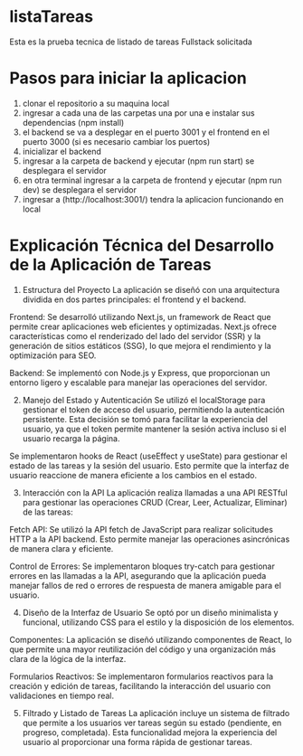# listaTareas
Esta es la prueba tecnica de listado de tareas Fullstack solicitada

# Pasos para iniciar la aplicacion

1) clonar el repositorio a su maquina local
2) ingresar a cada una de las carpetas una por una e instalar sus dependencias (npm install)
3) el backend se va a desplegar en el puerto 3001 y el frontend en el puerto 3000 (si es necesario cambiar los puertos)
4) inicializar el backend
5) ingresar a la carpeta de backend y ejecutar (npm run start) se desplegara el servidor
6)  en otra terminal ingresar a la carpeta de frontend y ejecutar (npm run dev) se desplegara el servidor
7) ingresar a (http://localhost:3001/) tendra la aplicacion funcionando en local

# Explicación Técnica del Desarrollo de la Aplicación de Tareas
1. Estructura del Proyecto
La aplicación se diseñó con una arquitectura dividida en dos partes principales: el frontend y el backend.

Frontend: Se desarrolló utilizando Next.js, un framework de React que permite crear aplicaciones web eficientes y optimizadas. Next.js ofrece características como el renderizado del lado del servidor (SSR) y la generación de sitios estáticos (SSG), lo que mejora el rendimiento y la optimización para SEO.

Backend: Se implementó con Node.js y Express, que proporcionan un entorno ligero y escalable para manejar las operaciones del servidor.

2. Manejo del Estado y Autenticación
Se utilizó el localStorage para gestionar el token de acceso del usuario, permitiendo la autenticación persistente. Esta decisión se tomó para facilitar la experiencia del usuario, ya que el token permite mantener la sesión activa incluso si el usuario recarga la página.

Se implementaron hooks de React (useEffect y useState) para gestionar el estado de las tareas y la sesión del usuario. Esto permite que la interfaz de usuario reaccione de manera eficiente a los cambios en el estado.

3. Interacción con la API
La aplicación realiza llamadas a una API RESTful para gestionar las operaciones CRUD (Crear, Leer, Actualizar, Eliminar) de las tareas:

Fetch API: Se utilizó la API fetch de JavaScript para realizar solicitudes HTTP a la API backend. Esto permite manejar las operaciones asincrónicas de manera clara y eficiente.

Control de Errores: Se implementaron bloques try-catch para gestionar errores en las llamadas a la API, asegurando que la aplicación pueda manejar fallos de red o errores de respuesta de manera amigable para el usuario.

4. Diseño de la Interfaz de Usuario
Se optó por un diseño minimalista y funcional, utilizando CSS para el estilo y la disposición de los elementos.

Componentes: La aplicación se diseñó utilizando componentes de React, lo que permite una mayor reutilización del código y una organización más clara de la lógica de la interfaz.

Formularios Reactivos: Se implementaron formularios reactivos para la creación y edición de tareas, facilitando la interacción del usuario con validaciones en tiempo real.

5. Filtrado y Listado de Tareas
La aplicación incluye un sistema de filtrado que permite a los usuarios ver tareas según su estado (pendiente, en progreso, completada). Esta funcionalidad mejora la experiencia del usuario al proporcionar una forma rápida de gestionar tareas.
